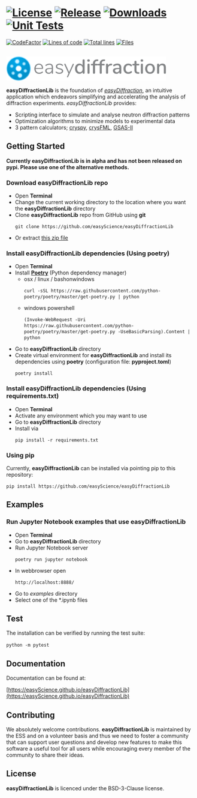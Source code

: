 # [![License][50]][51] [![Release][32]][33] [![Downloads][70]][71] [![Unit Tests][20]][21]

[![CodeFactor][83]][84] [![Lines of code][81]](<>) [![Total lines][80]](<>) [![Files][82]](<>)


<img height="80"><img src="https://raw.githubusercontent.com/easyScience/easyDiffractionLib/master/resources/images/ed_logo.svg" height="65">

**easyDiffractionLib** is the foundation of [*easyDiffraction*](https://github.com/easyScience/easyDiffraction), an intuitive application which
endeavors simplifying and accelerating the analysis of diffraction experiments. *easyDiffractionLib* provides:
* Scripting interface to simulate and analyse neutron diffraction patterns
* Optimization algorithms to minimize models to experimental data
* 3 pattern calculators; [cryspy](https://github.com/ikibalin/cryspy), [crysFML](https://www.ill.eu/sites/fullprof/php/programs24b7.html?pagina=Crysfml), [GSAS-II](https://subversion.xray.aps.anl.gov/trac/pyGSAS)

## Getting Started

**Currently easyDiffractionLib is in alpha and has not been released on pypi. Please use one of the alternative methods.**

### Download easyDiffractionLib repo
* Open **Terminal**
* Change the current working directory to the location where you want the **easyDiffractionLib** directory
* Clone **easyDiffractionLib** repo from GitHub using **git**
  ```
  git clone https://github.com/easyScience/easyDiffractionLib
  ```
* Or extract [this zip file](https://github.com/easyScience/easyDiffractionLib/archive/refs/heads/main.zip)

### Install easyDiffractionLib dependencies (Using poetry)
* Open **Terminal**
* Install [**Poetry**](https://python-poetry.org/docs/) (Python dependency manager)
  * osx / linux / bashonwindows
    ```
    curl -sSL https://raw.githubusercontent.com/python-poetry/poetry/master/get-poetry.py | python
    ```
  * windows powershell
    ```
    (Invoke-WebRequest -Uri https://raw.githubusercontent.com/python-poetry/poetry/master/get-poetry.py -UseBasicParsing).Content | python
    ```
* Go to **easyDiffractionLib** directory
* Create virtual environment for **easyDiffractionLib** and install its dependencies using **poetry** (configuration file: **pyproject.toml**)
  ```
  poetry install
  ```

### Install easyDiffractionLib dependencies (Using requirements.txt)
* Open **Terminal**
* Activate any environment which you may want to use
* Go to **easyDiffractionLib** directory
* Install via
  ```
  pip install -r requirements.txt
  ```


### Using pip

Currently, **easyDiffractionLib** can be installed via pointing pip to this repository:
```
pip install https://github.com/easyScience/easyDiffractionLib
```


## Examples

### Run Jupyter Notebook examples that use easyDiffractionLib
* Open **Terminal**
* Go to **easyDiffractionLib** directory
* Run Jupyter Notebook server
  ```
  poetry run jupyter notebook
  ```
* In webbrowser open
  ```
  http://localhost:8888/
  ```
* Go to *examples* directory
* Select one of the *.ipynb files


## Test

The installation can be verified by running the test suite:

```python -m pytest```

## Documentation

Documentation can be found at:

[https://easyScience.github.io/easyDiffractionLib](https://easyScience.github.io/easyDiffractionLib)

## Contributing
We absolutely welcome contributions. **easyDiffractionLib** is maintained by the ESS and on a volunteer basis and thus we need to foster a community that can support user questions and develop new features to make this software a useful tool for all users while encouraging every member of the community to share their ideas.

## License
**easyDiffractionLib** is licenced under the  BSD-3-Clause license.

<!---CI Build Status--->

[20]: https://github.com/easyScience/easyDiffractionLib/workflows/unit_tests/badge.svg

[21]: https://github.com/easyScience/easyDiffractionLib/actions


<!---Release--->

[32]: https://img.shields.io/pypi/v/easyScienceCore.svg

[33]: https://pypi.org/project/easyScienceCore


<!---License--->

[50]: https://img.shields.io/github/license/easyScience/easyDiffractionLib.svg

[51]: https://github.com/easyScience/easyDiffractionLib/blob/master/LICENSE.md


<!---Downloads--->

[70]: https://img.shields.io/pypi/dm/easyScienceCore.svg

[71]: https://pypi.org/project/easyScienceCore

<!---Code statistics--->

[80]: https://tokei.rs/b1/github/easyScience/easyDiffractionLib

[81]: https://tokei.rs/b1/github/easyScience/easyDiffractionLib?category=code

[82]: https://tokei.rs/b1/github/easyScience/easyDiffractionLib?category=files

[83]: https://www.codefactor.io/repository/github/easyscience/easydiffractionlib/badge

[84]: https://www.codefactor.io/repository/github/easyscience/easydiffractionlib
